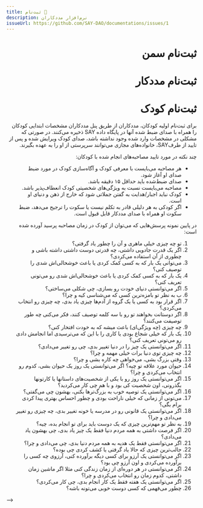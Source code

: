 ```yaml
---
title: ثبت‌نام 🚧
description: نرم‌افزار مددکاران
issueUrl: https://github.com/SAY-DAO/documentations/issues/1
---
```


 <div dir="rtl" markdown="1">

# ثبت‌نام سمن

# ثبت‌نام مددکار

# ثبت‌نام کودک

برای ثبت‌نام اولیه کودکان، مددکاران از طریق پنل مددکاران مشخصات ابتدایی کودکان را همراه با صدای ضبط شده آنها در پایگاه داده SAY ذخیره می‌کنند. در صورتی که مشکلی در مشخصات وارد شده وجود نداشته باشد، صدای کودک ویرایش شده و پس از تایید از طرفSAY، خانواده‌های مجازی می‌توانند سرپرستی از او را به عهده بگیرند. 

چند نکته در مورد تایید مصاحبه‌های انجام شده با کودکان:

- هر مصاحبه می‌بایست با معرفی کودک و آگاه‌سازی کودک در مورد ضبط صدای او آغاز شود.
- صدای ضبط‌شده باید حداقل ۱۵ دقیقه باشد.
- مصاحبه می‌بایست نسبت به ویژگی‌های شخصیتی کودک انعطاف‌پذیر باشد.
-  کودک نباید اجبار/هدایت به‌ گفتن جملاتی شود که خارج از ذهن و دنیای او است. 
-  اگر کودکی به هر دلیلی قادر به تکلم نیست یا سکوت را ترجیح می‌دهد، ضبط سکوت او همراه با صدای مددکار قابل قبول است.

در پایین نمونه پرسش‌هایی که می‌توان از کودک در زمان مصاحبه پرسید آورده شده است:

1. تو چه چیزی خیلی ماهری و آن را چطور یاد گرفتی؟
2. اگر یک قدرت جادویی داشتی، چه قدرتی دوست داشتی داشته باشی و چطوری از آن استفاده می‌کردی؟
3. می‌توانی یک بار که به کسی کمک کردی یا باعث خوشحالی‌اش شدی را توصیف کنی؟
4. یک بار که به کسی کمک کردی یا باعث خوشحالی‌اش شدی رو می‌تونی تعریف کنی؟
5. اگر می‌توانستی دنیای خودت رو بسازی، چی شکلی می‌ساختی؟
6. ب به نظر تو بامزه‌ترین کسی که می‌شناسی کیه و چرا؟
7. اگر قرار بود به کسی یا یک گروه از آدم‌ها چیزی یاد بدی، چه چیزی رو انتخاب می‌کردی؟
8. اگر دوستانت بخواهند تو رو با سه کلمه توصیف کنند، فکر می‌کنی چه طور توصیفت می‌کنند؟
9. چه چیزی (چه ویژگی‌ای) باعث میشه که به خودت افتخار کنی؟
10. یک بار که خیلی شجاع بودی یا کاری را با این که می‌ترسیدی اما انجامش دادی رو می‌تونی تعریف کنی؟ 
11. اگر می‌توانستی یک چیز را در دنیا تغییر بدی، چی رو تغییر می‌دادی؟
12. چه چیزی توی دنیا برات خیلی مهمه و چرا؟
13. وقتی بزرگ بشی، می‌خواهی چه کاره بشی و چرا؟
14. حیوان مورد علاقه‌ تو چیه؟ اگر می‌توانستی یک روز یک حیوان بشی، کدوم رو انتخاب می‌کردی و چرا؟
15. اگر می‌توانستی یک روز رو با یکی از شخصیت‌های داستانها یا کارتونها بگذرونی، اون شخصیت کی بود و با هم چی کار می‌کردید؟
16. اگر می‌توانستی یک توصیه خوب به بزرگ‌ترها بکنی، بهشون چی می‌گفتی؟
17. می‌تونی از زمانی که خیلی ناراحت بودی و چطور احساس بهتری پیدا کردی برام بگی؟
18. اگر می‌توانستی یک قانونی رو در مدرسه یا خونه تغییر بدی، چه چیزی رو تغییر می‌دادی و چرا؟
19. به نظر تو مهم‌ترین چیزی که یک دوست باید برای تو انجام بده، چیه؟
20. اگر فرصت داشتی به همه مردم دنیا فقط یک چیز یاد بدی، چی بهشون یاد می‌دادی؟
21. اگر می‌توانستی فقط یک هدیه به همه مردم دنیا بدی، چی می‌دادی و چرا؟
22. جالب‌ترین چیزی که حالا یاد گرفتی یا کشف کردی چی بوده؟
23. اگر می‌توانستی یک آرزو برای کسی دیگه برآورده کنی، آرزوی چه کسی را برآورده می‌کردی و اون آرزو چی بود؟
24. اگر می‌توانستی در هر دوره‌ای از زمان زندگی کنی مثلا اگر ماشین زمان داشتی، کدوم زمان رو انتخاب می‌کردی و چرا؟
25. اگر می‌توانستی یک هفته فقط یک کار انجام بدی، چی کار می‌کردی؟
26. چطور می‌فهمی که کسی دوست خوبی می‌تونه باشه؟

</div> -->
